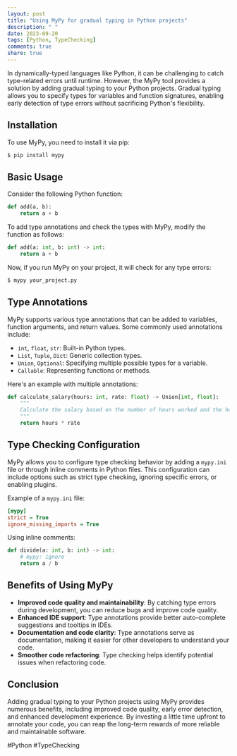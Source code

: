 ```yaml
---
layout: post
title: "Using MyPy for gradual typing in Python projects"
description: " "
date: 2023-09-20
tags: [Python, TypeChecking]
comments: true
share: true
---
```


In dynamically-typed languages like Python, it can be challenging to catch type-related errors until runtime. However, the MyPy tool provides a solution by adding gradual typing to your Python projects. Gradual typing allows you to specify types for variables and function signatures, enabling early detection of type errors without sacrificing Python's flexibility.

## Installation

To use MyPy, you need to install it via pip:

```bash
$ pip install mypy
```

## Basic Usage 

Consider the following Python function:

```python
def add(a, b):
    return a + b
```

To add type annotations and check the types with MyPy, modify the function as follows:

```python
def add(a: int, b: int) -> int:
    return a + b
```

Now, if you run MyPy on your project, it will check for any type errors:

```bash
$ mypy your_project.py
```

## Type Annotations

MyPy supports various type annotations that can be added to variables, function arguments, and return values. Some commonly used annotations include:

- `int`, `float`, `str`: Built-in Python types.
- `List`, `Tuple`, `Dict`: Generic collection types.
- `Union`, `Optional`: Specifying multiple possible types for a variable.
- `Callable`: Representing functions or methods.

Here's an example with multiple annotations:

```python
def calculate_salary(hours: int, rate: float) -> Union[int, float]:
    """
    Calculate the salary based on the number of hours worked and the hourly rate.
    """
    return hours * rate
```

## Type Checking Configuration

MyPy allows you to configure type checking behavior by adding a `mypy.ini` file or through inline comments in Python files. This configuration can include options such as strict type checking, ignoring specific errors, or enabling plugins.

Example of a `mypy.ini` file:

```ini
[mypy]
strict = True
ignore_missing_imports = True
```

Using inline comments:

```python
def divide(a: int, b: int) -> int:
    # mypy: ignore
    return a / b
```

## Benefits of Using MyPy

- **Improved code quality and maintainability**: By catching type errors during development, you can reduce bugs and improve code quality.
- **Enhanced IDE support**: Type annotations provide better auto-complete suggestions and tooltips in IDEs.
- **Documentation and code clarity**: Type annotations serve as documentation, making it easier for other developers to understand your code.
- **Smoother code refactoring**: Type checking helps identify potential issues when refactoring code.

## Conclusion

Adding gradual typing to your Python projects using MyPy provides numerous benefits, including improved code quality, early error detection, and enhanced development experience. By investing a little time upfront to annotate your code, you can reap the long-term rewards of more reliable and maintainable software.

#Python #TypeChecking